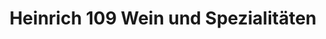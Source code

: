 ---
title: "Heinrich 109 Wein und Spezialitäten"
url: /zuerich/heinrich-109-wein-und-spezialitaeten/
shop: Feinkost
---